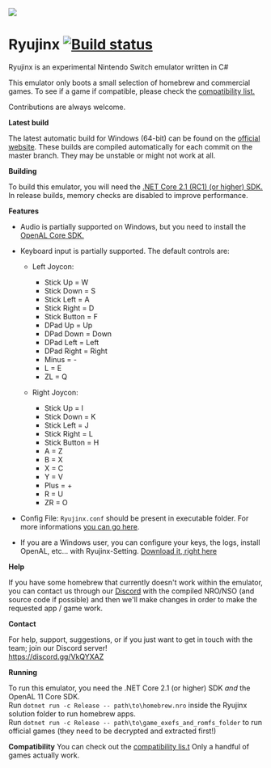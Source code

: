 ![](https://ryujinx.github.io/static/img/Ryujinx_logo_128.png)
# Ryujinx [![Build status](https://ci.appveyor.com/api/projects/status/ssg4jwu6ve3k594s?svg=true)](https://ci.appveyor.com/project/gdkchan/ryujinx)

Ryujinx is an experimental Nintendo Switch emulator written in C#

This emulator only boots a small selection of homebrew and commercial games. To see if a game if compatible, please check the [compatibility list.](https://ryujinx.org/#/Compatibility)

Contributions are always welcome.

**Latest build**

The latest automatic build for Windows (64-bit) can be found on the [official website](https://ryujinx.org/#/Build).
These builds are compiled automatically for each commit on the master branch. They may be unstable or might not work at all.  

**Building**

To build this emulator, you will need the [.NET Core 2.1 (RC1) (or higher) SDK.](https://www.microsoft.com/net/download/)
In release builds, memory checks are disabled to improve performance.

**Features**

 - Audio is partially supported on Windows, but you need to install the [OpenAL Core SDK.](https://openal.org/downloads/OpenAL11CoreSDK.zip)

 - Keyboard input is partially supported. The default controls are:
   - Left Joycon:
	 - Stick Up = W
	 - Stick Down = S
	 - Stick Left = A
	 - Stick Right = D
	 - Stick Button = F
	 - DPad Up = Up
	 - DPad Down = Down
	 - DPad Left = Left
	 - DPad Right = Right
	 - Minus = -
	 - L = E
	 - ZL = Q

   - Right Joycon:
	 - Stick Up = I
	 - Stick Down = K
	 - Stick Left = J
	 - Stick Right = L
	 - Stick Button = H
	 - A = Z
	 - B = X
	 - X = C
	 - Y = V
	 - Plus = +
	 - R = U
	 - ZR = O

 - Config File: `Ryujinx.conf` should be present in executable folder.
   For more informations [you can go here](CONFIG.md).

 - If you are a Windows user, you can configure your keys, the logs, install OpenAL, etc... with Ryujinx-Setting.
 [Download it, right here](https://github.com/AcK77/Ryujinx-Settings)

**Help**

If you have some homebrew that currently doesn't work within the emulator, you can contact us through our [Discord](https://discord.gg/VkQYXAZ) with the compiled NRO/NSO (and source code if possible) and then we'll make changes in order to make the requested app / game work.

**Contact**

For help, support, suggestions, or if you just want to get in touch with the team; join our Discord server!  
https://discord.gg/VkQYXAZ

**Running**

To run this emulator, you need the .NET Core 2.1 (or higher) SDK *and* the OpenAL 11 Core SDK.  
Run `dotnet run -c Release -- path\to\homebrew.nro` inside the Ryujinx solution folder to run homebrew apps.  
Run `dotnet run -c Release -- path\to\game_exefs_and_romfs_folder` to run official games (they need to be decrypted and extracted first!)

**Compatibility**
You can check out the [compatibility lis.t](https://ryujinx.org/#/Compatibility) Only a handful of games actually work.

